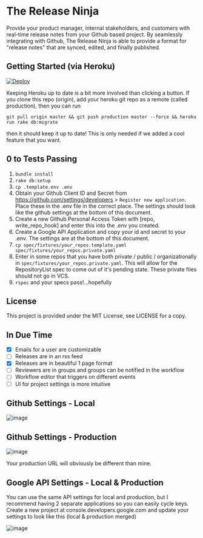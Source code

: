 # The Release Ninja

Provide your product manager, internal stakeholders, and customers with real-time release notes from your Github based project.
By seamlessly integrating with Github, The Release Ninja is able to provide a format for "release notes" that are synced, edited,
and finally published.

## Getting Started (via Heroku)
[![Deploy](https://www.herokucdn.com/deploy/button.png)](https://heroku.com/deploy?template=https://github.com/SalesLoft/release-ninja)

Keeping Heroku up to date is a bit more involved than clicking a button. If you clone this repo (origin), add your heroku git repo as a
remote (called production), then you can run

`git pull origin master && git push production master --force && heroku run rake db:migrate`

then it should keep it up to date! This is only needed if we added a cool feature that you want.

## 0 to Tests Passing

1. `bundle install`
2. `rake db:setup`
3. `cp .template.env .env`
4. Obtain your Github Client ID and Secret from https://github.com/settings/developers > `Register new application`.
   Place these in the .env file in the correct place. The settings should look like the github settings at the bottom of this document.
5. Create a new Github Personal Access Token with [repo, write_repo_hook] and enter this into the .env you created.
6. Create a Google API Application and copy your id and secret to your .env. The settings are at the bottom of this document.
7. `cp spec/fixtures/your_repos.template.yaml spec/fixtures/your_repos.private.yaml`
8. Enter in some repos that you have both private / public / organizationally in `spec/fixtures/your_repos.private.yaml`.
   This will allow for the RepositoryList spec to come out of it's pending state. These private files should not go in VCS.
9. `rspec` and your specs pass!...hopefully

## License

This project is provided under the MIT License, see LICENSE for a copy.

## In Due Time

* [X] Emails for a user are customizable
* [ ] Releases are in an rss feed
* [X] Releases are in beautiful 1 page format
* [ ] Reviewers are in groups and groups can be notified in the workflow
* [ ] Workflow editor that triggers on different events
* [ ] UI for project settings is more intuitive

## Github Settings - Local
![image](https://cloud.githubusercontent.com/assets/1231659/7026641/f94a29e8-dd18-11e4-846f-5a6339e4dcc5.png)

## Github Settings - Production
![image](https://cloud.githubusercontent.com/assets/1231659/7026660/1091f6b2-dd19-11e4-8b5b-3dee9dae3d70.png)

Your production URL will obviously be different than mine.

## Google API Settings - Local & Production
You can use the same API settings for local and production, but I recommend having 2 separate applications so you can easily cycle keys.
Create a new project at console.developers.google.com and update your settings to look like this (local & production merged)

![image](https://cloud.githubusercontent.com/assets/1231659/7073496/dea328a6-dec1-11e4-8d78-77e4b5af8267.png)
